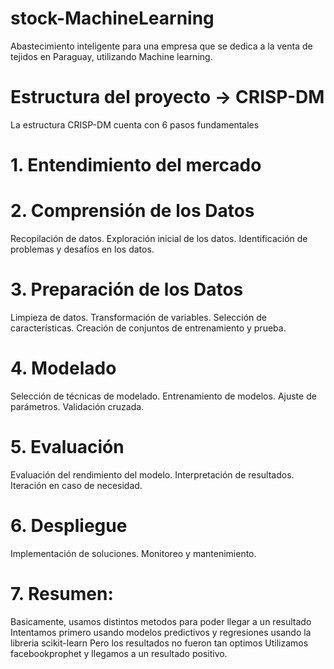 # stock-MachineLearning
Abastecimiento inteligente para una empresa que se dedica a la venta de tejidos en Paraguay, utilizando Machine learning.


# Estructura del proyecto -> CRISP-DM
La estructura CRISP-DM cuenta con 6 pasos fundamentales 
# 1. Entendimiento del mercado

# 2. Comprensión de los Datos
Recopilación de datos.
Exploración inicial de los datos.
Identificación de problemas y desafíos en los datos.
# 3. Preparación de los Datos
Limpieza de datos.
Transformación de variables.
Selección de características.
Creación de conjuntos de entrenamiento y prueba.
# 4. Modelado
Selección de técnicas de modelado.
Entrenamiento de modelos.
Ajuste de parámetros.
Validación cruzada.
# 5. Evaluación
Evaluación del rendimiento del modelo.
Interpretación de resultados.
Iteración en caso de necesidad.
# 6. Despliegue
Implementación de soluciones.
Monitoreo y mantenimiento.

# 7. Resumen:

Basicamente, usamos distintos metodos para poder llegar a un resultado
Intentamos primero usando modelos predictivos y regresiones usando la libreria scikit-learn
Pero los resultados no fueron tan optimos
Utilizamos facebookprophet y llegamos a un resultado positivo.
